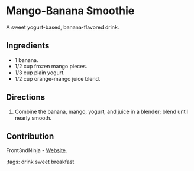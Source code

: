 # Mango-Banana Smoothie

A sweet yogurt-based, banana-flavored drink.

## Ingredients

- 1 banana.
- 1/2 cup frozen mango pieces.
- 1/3 cup plain yogurt.
- 1/2 cup orange-mango juice blend.

## Directions

1. Combine the banana, mango, yogurt, and juice in a blender; blend until nearly
   smooth.

## Contribution

Front3ndNinja - [Website](https://github.com/Front3ndNinja).

;tags: drink sweet breakfast
